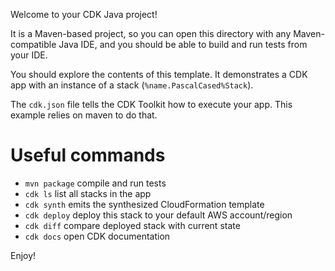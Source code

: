 
Welcome to your CDK Java project!

It is a Maven-based project, so you can open this directory with any Maven-compatible Java IDE,
and you should be able to build and run tests from your IDE.

You should explore the contents of this template. It demonstrates a CDK app with an instance 
of a stack (`%name.PascalCased%Stack`).

The `cdk.json` file tells the CDK Toolkit how to execute your app. This example relies on maven
to do that.

# Useful commands

 * `mvn package`     compile and run tests
 * `cdk ls`          list all stacks in the app
 * `cdk synth`       emits the synthesized CloudFormation template
 * `cdk deploy`      deploy this stack to your default AWS account/region
 * `cdk diff`        compare deployed stack with current state
 * `cdk docs`        open CDK documentation

Enjoy!
